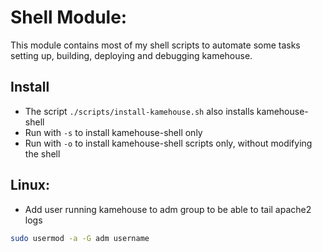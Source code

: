 # Shell Module:

This module contains most of my shell scripts to automate some tasks setting up, building, deploying and debugging kamehouse.

## Install

- The script `./scripts/install-kamehouse.sh` also installs kamehouse-shell
- Run with `-s` to install kamehouse-shell only
- Run with `-o` to install kamehouse-shell scripts only, without modifying the shell

## Linux:

- Add user running kamehouse to adm group to be able to tail apache2 logs
```sh
sudo usermod -a -G adm username
```